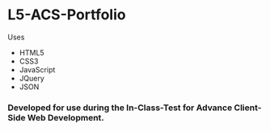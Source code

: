 # L5-ACS-Portfolio
Uses
- HTML5
- CSS3
- JavaScript
- JQuery
- JSON

### Developed for use during the In-Class-Test for Advance Client-Side Web Development.
